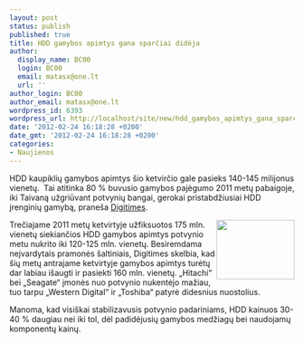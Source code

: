 ```yaml
---
layout: post
status: publish
published: true
title: HDD gamybos apimtys gana sparčiai didėja
author:
  display_name: BC00
  login: BC00
  email: matasx@one.lt
  url: ''
author_login: BC00
author_email: matasx@one.lt
wordpress_id: 6393
wordpress_url: http://localhost/site/new/hdd_gamybos_apimtys_gana_sparciai_dideja/
date: '2012-02-24 16:18:28 +0200'
date_gmt: '2012-02-24 16:18:28 +0200'
categories:
- Naujienos
---
```


<p>
	HDD kaupiklių gamybos apimtys šio ketvirčio gale pasieks 140-145 milijonus vienetų.  Tai atitinka 80 % buvusio gamybos pajėgumo 2011 metų pabaigoje, iki Taivaną užgriūvant potvynių bangai, gerokai pristabdžiusiai HDD įrenginių gamybą, praneša <a href=http://www.digitimes.com/news/a20120223PD223.html/">Digitimes</a>.</p>
<p>
	<img alt="" src="http://technews.lt/upload/184a_thm.jpg" style="width: 138px; height: 105px; float: right;" />Trečiajame 2011 metų ketvirtyje užfiksuotos 175 mln. vienetų siekiančios HDD gamybos apimtys potvynio metu nukrito iki 120-125 mln. vienetų. Besiremdama neįvardytais pramonės šaltiniais, Digitimes skelbia, kad šių metų antrajame ketvirtyje gamybos apimtys turėtų dar labiau išaugti ir pasiekti 160 mln. vienetų. „Hitachi“ bei „Seagate“ įmonės nuo potvynio nukentėjo mažiau, tuo tarpu „Western Digital“ ir „Toshiba“ patyrė didesnius nuostolius.</p>
<p>
	Manoma, kad visiškai stabilizavusis potvynio padariniams, HDD kainuos 30-40 % daugiau nei iki tol, dėl padidėjusių gamybos medžiagų bei naudojamų komponentų kainų.</p>
